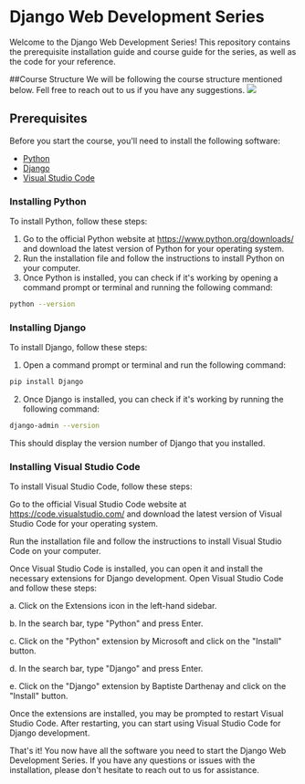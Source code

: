 # Django Web Development Series

Welcome to the Django Web Development Series! This repository contains the prerequisite installation guide and course guide for the series, as well as the code for your reference.

##Course Structure 
We will be following the course structure mentioned below. Fell free to reach out to us if you have any suggestions.
![](./Django-Series)


## Prerequisites

Before you start the course, you'll need to install the following software:

- [Python](https://www.python.org/downloads/)
- [Django](https://www.djangoproject.com/download/)
- [Visual Studio Code](https://code.visualstudio.com/)

### Installing Python

To install Python, follow these steps:

1. Go to the official Python website at https://www.python.org/downloads/ and download the latest version of Python for your operating system.
2. Run the installation file and follow the instructions to install Python on your computer.
3. Once Python is installed, you can check if it's working by opening a command prompt or terminal and running the following command:
```sh
python --version
```

### Installing Django

To install Django, follow these steps:

1. Open a command prompt or terminal and run the following command:
```sh
pip install Django
```
2. Once Django is installed, you can check if it's working by running the following command:
```sh
django-admin --version
```
This should display the version number of Django that you installed.

### Installing Visual Studio Code
To install Visual Studio Code, follow these steps:

Go to the official Visual Studio Code website at https://code.visualstudio.com/ and download the latest version of Visual Studio Code for your operating system.

Run the installation file and follow the instructions to install Visual Studio Code on your computer.

Once Visual Studio Code is installed, you can open it and install the necessary extensions for Django development. Open Visual Studio Code and follow these steps:

a. Click on the Extensions icon in the left-hand sidebar.

b. In the search bar, type "Python" and press Enter.

c. Click on the "Python" extension by Microsoft and click on the "Install" button.

d. In the search bar, type "Django" and press Enter.

e. Click on the "Django" extension by Baptiste Darthenay and click on the "Install" button.

Once the extensions are installed, you may be prompted to restart Visual Studio Code. After restarting, you can start using Visual Studio Code for Django development.

That's it! You now have all the software you need to start the Django Web Development Series. If you have any questions or issues with the installation, please don't hesitate to reach out to us for assistance.


